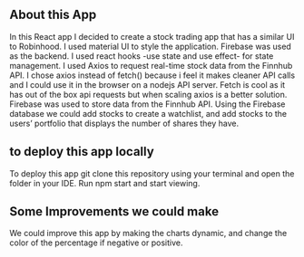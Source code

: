 ## About this App
In this React app I decided to create a stock trading app that has a similar UI to Robinhood. I used material UI to style the application. Firebase was used as the backend. I used react hooks -use state and use effect- for state management. I used Axios to request real-time stock data from the Finnhub API. I chose axios instead of fetch() because i feel it makes cleaner API calls and I could use it in the browser on a nodejs API server. Fetch is cool as it has out of the box api requests but when scaling axios is a better solution. Firebase was used to store data from the Finnhub API. Using the Firebase database we could add stocks to create a watchlist, and add stocks to the users’ portfolio that displays the number of shares they have.

## to deploy this app locally
To deploy this app git clone this repository using your terminal and open the folder in your IDE. Run npm start and start viewing.

## Some Improvements we could make

We could improve this app by making the charts dynamic, and change the color of the percentage if negative or positive.
